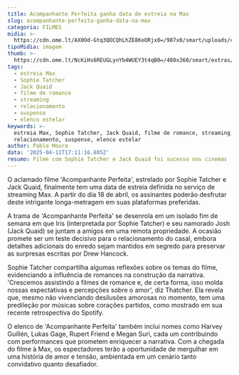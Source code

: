 ```yaml
---
title: Acompanhante Perfeita ganha data de estreia na Max
slug: acompanhante-perfeita-ganha-data-na-max
categoria: FILMES
midia: >-
  https://cdn.ome.lt/AX0Od-Gtq3QOCQhLhZE8KeORjx0=/987x0/smart/uploads/conteudo/fotos/OMELETE_CAPA_-_2025-04-11T133204.511.png
tipoMidia: imagem
thumb: >-
  https://cdn.ome.lt/NcKiHs6REUGLynYb4WUEY3t4qB0=/480x360/smart/extras/conteudos/omelete_THUMB_-_2025-04-11T133148.378.png
tags:
  - estreia Max
  - Sophie Tatcher
  - Jack Quaid
  - filme de romance
  - streaming
  - relacionamento
  - suspense
  - elenco estelar
keywords: >-
  estreia Max, Sophie Tatcher, Jack Quaid, filme de romance, streaming,
  relacionamento, suspense, elenco estelar
author: Pablo Moura
data: '2025-04-11T17:11:16.805Z'
resumo: Filme com Sophie Tatcher e Jack Quaid foi sucesso nos cinemas
---
```


O aclamado filme 'Acompanhante Perfeita', estrelado por Sophie Tatcher e Jack Quaid, finalmente tem uma data de estreia definida no serviço de streaming Max. A partir do dia 18 de abril, os assinantes poderão desfrutar deste intrigante longa-metragem em suas plataformas preferidas.

A trama de 'Acompanhante Perfeita' se desenrola em um isolado fim de semana em que Iris (interpretada por Sophie Tatcher) e seu namorado Josh (Jack Quaid) se juntam a amigos em uma remota propriedade. A ocasião promete ser um teste decisivo para o relacionamento do casal, embora detalhes adicionais do enredo sejam mantidos em segredo para preservar as surpresas escritas por Drew Hancock.

Sophie Tatcher compartilha algumas reflexões sobre os temas do filme, evidenciando a influência de romances na construção da narrativa. 'Crescemos assistindo a filmes de romance e, de certa forma, isso molda nossas expectativas e percepções sobre o amor', diz Thatcher. Ela revela que, mesmo não vivenciando desilusões amorosas no momento, tem uma predileção por músicas sobre corações partidos, como mostrado em sua recente retrospectiva do Spotify.

O elenco de 'Acompanhante Perfeita' também inclui nomes como Harvey Guillén, Lukas Gage, Rupert Friend e Megan Suri, cada um contribuindo com performances que prometem enriquecer a narrativa. Com a chegada do filme à Max, os espectadores terão a oportunidade de mergulhar em uma história de amor e tensão, ambientada em um cenário tanto convidativo quanto desafiador.
